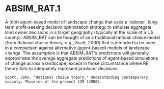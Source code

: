 # ABSIM_RAT.1

A (not) agent-based model of landscape change that uses a 'rational', long-term profit-seeking decision optimization strategy to simulate aggregate land owner decisions in a target geography (typically at the scale of a US county). ABSIM_RAT can be thought of as a traditional rational choice model (from Rational choice theory, e.g., Scott, 2000) that is intended to be used in a comparison against alternative (agent-based) models of landscape change. The assumption is that ABSIM_RAT's predictions will generally approximate the average aggregate predictions of agent-based simulations of change across a landscape, except in those circumstance where RE theory fails to adequately represent producer decisions. 

```Scott, John. "Rational choice theory." Understanding contemporary society: Theories of the present 129 (2000).```
